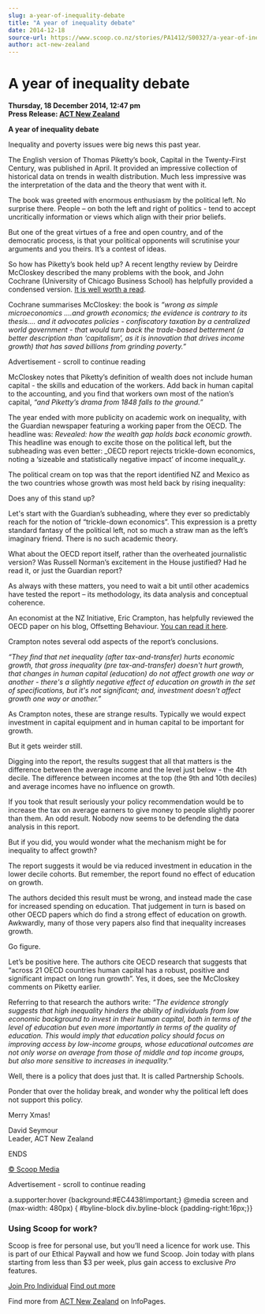 ```yaml
---
slug: a-year-of-inequality-debate
title: "A year of inequality debate"
date: 2014-12-18
source-url: https://www.scoop.co.nz/stories/PA1412/S00327/a-year-of-inequality-debate.htm
author: act-new-zealand
---
```

A year of inequality debate
===========================

**Thursday, 18 December 2014, 12:47 pm**  
**Press Release: [ACT New Zealand](https://info.scoop.co.nz/ACT_New_Zealand)**

**A year of inequality debate**

Inequality and poverty issues were big news this past year.

The English version of Thomas Piketty’s book, Capital in the Twenty-First Century, was published in April. It provided an impressive collection of historical data on trends in wealth distribution. Much less impressive was the interpretation of the data and the theory that went with it.

The book was greeted with enormous enthusiasm by the political left. No surprise there. People – on both the left and right of politics - tend to accept uncritically information or views which align with their prior beliefs.

But one of the great virtues of a free and open country, and of the democratic process, is that your political opponents will scrutinise your arguments and you theirs. It’s a contest of ideas.

So how has Piketty’s book held up? A recent lengthy review by Deirdre McCloskey described the many problems with the book, and John Cochrane (University of Chicago Business School) has helpfully provided a condensed version. [It is well worth a read](http://www.act.org.nz/sites/all/modules/civicrm/extern/url.php?u=13010&qid=2368498).

Cochrane summarises McCloskey: the book is _“wrong as simple microeconomics ….and growth economics; the evidence is contrary to its thesis…. and it advocates policies - confiscatory taxation by a centralized world government - that would turn back the trade-based betterment (a better description than ‘capitalism’, as it is innovation that drives income growth) that has saved billions from grinding poverty.”_

Advertisement - scroll to continue reading





McCloskey notes that Piketty’s definition of wealth does not include human capital - the skills and education of the workers. Add back in human capital to the accounting, and you find that workers own most of the nation’s capital, _“and Piketty’s drama from 1848 falls to the ground.”_

The year ended with more publicity on academic work on inequality, with the Guardian newspaper featuring a working paper from the OECD. The headline was: _Revealed: how the wealth gap holds back economic growth_. This headline was enough to excite those on the political left, but the subheading was even better: _OECD report rejects trickle-down economics, noting a ‘sizeable and statistically negative impact’ of income inequalit_y.

The political cream on top was that the report identified NZ and Mexico as the two countries whose growth was most held back by rising inequality:

Does any of this stand up?

Let's start with the Guardian’s subheading, where they ever so predictably reach for the notion of “trickle-down economics”. This expression is a pretty standard fantasy of the political left, not so much a straw man as the left’s imaginary friend. There is no such academic theory.

What about the OECD report itself, rather than the overheated journalistic version? Was Russell Norman’s excitement in the House justified? Had he read it, or just the Guardian report?

As always with these matters, you need to wait a bit until other academics have tested the report – its methodology, its data analysis and conceptual coherence.

An economist at the NZ Initiative, Eric Crampton, has helpfully reviewed the OECD paper on his blog, Offsetting Behaviour. [You can read it here](http://www.act.org.nz/sites/all/modules/civicrm/extern/url.php?u=13016&qid=2368498).

Crampton notes several odd aspects of the report’s conclusions.

_“They find that net inequality (after tax-and-transfer) hurts economic growth, that gross inequality (pre tax-and-transfer) doesn't hurt growth, that changes in human capital (education) do not affect growth one way or another - there's a slightly negative effect of education on growth in the set of specifications, but it's not significant; and, investment doesn't affect growth one way or another.”_

As Crampton notes, these are strange results. Typically we would expect investment in capital equipment and in human capital to be important for growth.

But it gets weirder still.

Digging into the report, the results suggest that all that matters is the difference between the average income and the level just below - the 4th decile. The difference between incomes at the top (the 9th and 10th deciles) and average incomes have no influence on growth.

If you took that result seriously your policy recommendation would be to increase the tax on average earners to give money to people slightly poorer than them. An odd result. Nobody now seems to be defending the data analysis in this report.

But if you did, you would wonder what the mechanism might be for inequality to affect growth?

The report suggests it would be via reduced investment in education in the lower decile cohorts. But remember, the report found no effect of education on growth.

The authors decided this result must be wrong, and instead made the case for increased spending on education. That judgement in turn is based on other OECD papers which do find a strong effect of education on growth. Awkwardly, many of those very papers also find that inequality increases growth.

Go figure.

Let’s be positive here. The authors cite OECD research that suggests that “across 21 OECD countries human capital has a robust, positive and significant impact on long run growth”. Yes, it does, see the McCloskey comments on Piketty earlier.

Referring to that research the authors write: _“The evidence strongly suggests that high inequality hinders the ability of individuals from low economic background to invest in their human capital, both in terms of the level of education but even more importantly in terms of the quality of education. This would imply that education policy should focus on improving access by low-income groups, whose educational outcomes are not only worse on average from those of middle and top income groups, but also more sensitive to increases in inequality.”_

Well, there is a policy that does just that. It is called Partnership Schools.

Ponder that over the holiday break, and wonder why the political left does not support this policy.

Merry Xmas!

David Seymour  
Leader, ACT New Zealand

ENDS

[© Scoop Media](http://www.scoop.co.nz/about/terms.html)  

Advertisement - scroll to continue reading



a.supporter:hover {background:#EC4438!important;} @media screen and (max-width: 480px) { #byline-block div.byline-block {padding-right:16px;}}

### Using Scoop for work?

Scoop is free for personal use, but you’ll need a licence for work use. This is part of our Ethical Paywall and how we fund Scoop. Join today with plans starting from less than $3 per week, plus gain access to exclusive _Pro_ features.  
  
[Join Pro Individual](https://pro.scoop.co.nz/Individual/?from=ProIn24) [Find out more](https://pro.scoop.co.nz/using-scoop-for-work/?from=ProIn24)

Find more from [ACT New Zealand](https://info.scoop.co.nz/ACT_New_Zealand) on InfoPages.